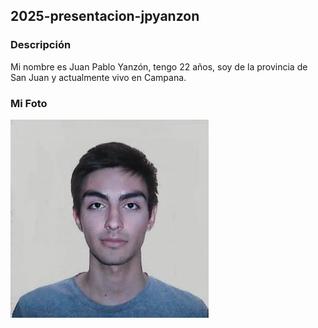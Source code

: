 ## 2025-presentacion-jpyanzon
### Descripción
Mi nombre es Juan Pablo Yanzón, tengo 22 años, soy de la provincia de San Juan y actualmente vivo en Campana.
### Mi Foto
![Foto de presentación](foto_presentacion.jpeg)
